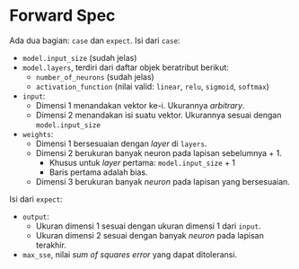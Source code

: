 # Forward Spec
Ada dua bagian: `case` dan `expect`.
Isi dari `case`:
* `model.input_size` (sudah jelas)
* `model.layers`, terdiri dari daftar objek beratribut berikut:
    * `number_of_neurons` (sudah jelas)
    * `activation_function` (nilai valid: `linear`, `relu`, `sigmoid`, `softmax`)
* `input`:
    * Dimensi 1 menandakan vektor ke-i. Ukurannya _arbitrary_.
    * Dimensi 2 menandakan isi suatu vektor. Ukurannya sesuai dengan `model.input_size`
* `weights`:
    * Dimensi 1 bersesuaian dengan _layer_ di `layers`.
    * Dimensi 2 berukuran banyak neuron pada lapisan sebelumnya + 1.
        * Khusus untuk _layer_ pertama: `model.input_size` + 1
        * Baris pertama adalah bias.
    * Dimensi 3 berukuran banyak _neuron_ pada lapisan yang bersesuaian.

Isi dari `expect`:
* `output`:
    * Ukuran dimensi 1 sesuai dengan ukuran dimensi 1 dari `input`.
    * Ukuran dimensi 2 sesuai dengan banyak _neuron_ pada lapisan terakhir.
* `max_sse`, nilai _sum of squares error_ yang dapat ditoleransi.
